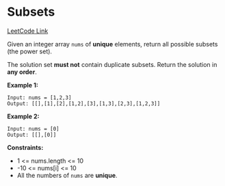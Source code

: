 # Subsets

[LeetCode Link](https://leetcode.com/problems/subsets/)

Given an integer array `nums` of **unique** elements, return all possible subsets (the power set).

The solution set **must not** contain duplicate subsets. Return the solution in **any order**.

**Example 1:**
```
Input: nums = [1,2,3]
Output: [[],[1],[2],[1,2],[3],[1,3],[2,3],[1,2,3]]
```

**Example 2:**
```
Input: nums = [0]
Output: [[],[0]]
```

**Constraints:**
- 1 <= nums.length <= 10
- -10 <= nums[i] <= 10
- All the numbers of `nums` are **unique**.
